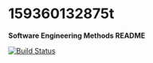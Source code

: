 # 159360132875t
**Software Engineering Methods README**


[![Build Status](https://travis-ci.com/DanielKlas/159360132875t.svg?branch=master)](https://travis-ci.com/DanielKlas/159360132875t)
